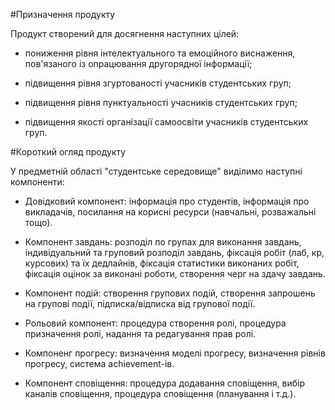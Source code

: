#Призначення продукту

Продукт створений для досягнення наступних цілей:

* пониження рівня інтелектуального та емоційного виснаження, пов'язаного із опрацювання другорядної інформації; 

* підвищення рівня згуртованості учасників студентських груп;

* підвищення рівня пунктуальності учасників студентських груп;

* підвищення якості організації самоосвіти учасників студентських груп.

#Короткий огляд продукту

У предметній області "студентське середовище" виділимо наступні компоненти:

* Довідковий компонент: інформація про студентів, інформація про викладачів, посилання на корисні ресурси (навчальні, розважальні тощо).

* Компонент завдань: розподіл по групах для виконання завдань, індивідуальний та груповий розподіл завдань, фіксація робіт (лаб, кр, курсових) та їх дедлайнів, фіксація статистики виконаних робіт, фіксація оцінок за виконані роботи, створення черг на здачу завдань.

* Компонент подій: створення групових подій, створення запрошень на групові події, підписка/відписка від групової події.

* Рольовий компонент: процедура створення ролі, процедура призначення ролі, надання та редагування прав ролі.

* Компоненг прогресу: визначення моделі прогресу, визначення рівнів прогресу, система achievement-ів.

* Компонент сповіщення: процедура додавання сповіщення, вибір каналів сповіщення, процедура сповіщення (планування і т.д.).
